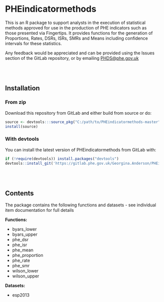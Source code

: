 
<!-- README.md is generated from README.Rmd. Please edit that file -->
PHEindicatormethods
===================

This is an R package to support analysts in the execution of statistical methods approved for use in the production of PHE indicators such as those presented via Fingertips. It provides functions for the generation of Proportions, Rates, DSRs, ISRs, SMRs and Means including confidence intervals for these statistics.

Any feedback would be appreciated and can be provided using the Issues section of the GitLab repository, or by emailing <PHDS@phe.gov.uk>

<br/> <br/>

Installation
------------

### From zip

Download this repository from GitLab and either build from source or do:

``` r
source <- devtools:::source_pkg("C:/path/to/PHEindicatormethods-master")
install(source)
```

### With devtools

You can install the latest version of PHEindicatormethods from GitLab with:

``` r
if (!require(devtools)) install.packages("devtools")
devtools::install_git('https://gitlab.phe.gov.uk/Georgina.Anderson/PHEindicatormethods', build_vignettes=TRUE)
```

<br/> <br/>

Contents
--------

The package contains the following functions and datasets - see individual item documentation for full details

**Functions:**
- byars\_lower
- byars\_upper
- phe\_dsr
- phe\_isr
- phe\_mean
- phe\_proportion
- phe\_rate
- phe\_smr
- wilson\_lower
- wilson\_upper

**Datasets:**
- esp2013
